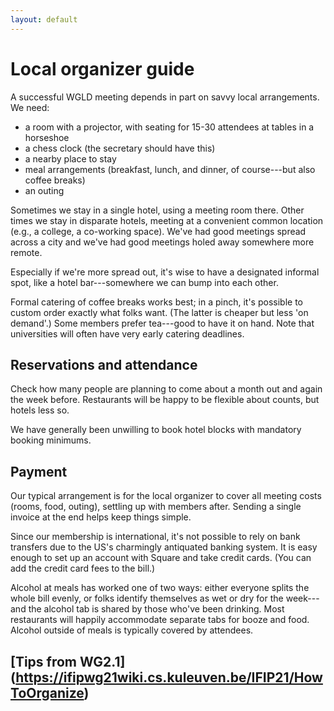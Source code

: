 ```yaml
---
layout: default
---
```


# Local organizer guide

A successful WGLD meeting depends in part on savvy local arrangements. We need:

  - a room with a projector, with seating for 15-30 attendees at tables in a horseshoe
  - a chess clock (the secretary should have this)
  - a nearby place to stay
  - meal arrangements (breakfast, lunch, and dinner, of course---but also coffee breaks)
  - an outing
  
Sometimes we stay in a single hotel, using a meeting room there. Other times we stay in disparate hotels, meeting at a convenient common location (e.g., a college, a co-working space). We've had good meetings spread across a city and we've had good meetings holed away somewhere more remote.

Especially if we're more spread out, it's wise to have a designated informal spot, like a hotel bar---somewhere we can bump into each other.

Formal catering of coffee breaks works best; in a pinch, it's possible to custom order exactly what folks want. (The latter is cheaper but less 'on demand'.) Some members prefer tea---good to have it on hand. Note that universities will often have very early catering deadlines.

## Reservations and attendance

Check how many people are planning to come about a month out and again the week before. Restaurants will be happy to be flexible about counts, but hotels less so.

We have generally been unwilling to book hotel blocks with mandatory booking minimums.

## Payment

Our typical arrangement is for the local organizer to cover all meeting costs (rooms, food, outing), settling up with members after. Sending a single invoice at the end helps keep things simple.

Since our membership is international, it's not possible to rely on bank transfers due to the US's charmingly antiquated banking system. It is easy enough to set up an account with Square and take credit cards. (You can add the credit card fees to the bill.)

Alcohol at meals has worked one of two ways: either everyone splits the whole bill evenly, or folks identify themselves as wet or dry for the week---and the alcohol tab is shared by those who've been drinking. Most restaurants will happily accommodate separate tabs for booze and food. Alcohol outside of meals is typically covered by attendees.

## [Tips from WG2.1] (https://ifipwg21wiki.cs.kuleuven.be/IFIP21/HowToOrganize)
